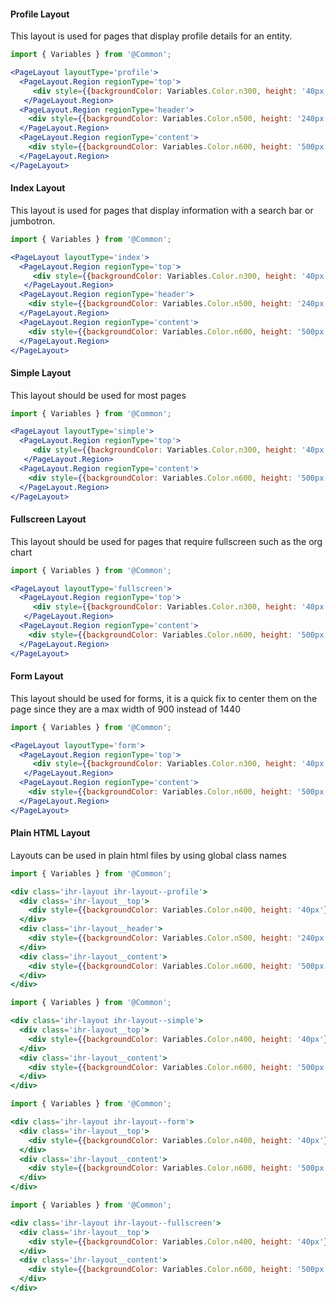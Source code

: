 #### Profile Layout

This layout is used for pages that display profile details for an entity.

```jsx
import { Variables } from '@Common';

<PageLayout layoutType='profile'>
  <PageLayout.Region regionType='top'>
     <div style={{backgroundColor: Variables.Color.n300, height: '40px'}}/>
   </PageLayout.Region>
  <PageLayout.Region regionType='header'>
    <div style={{backgroundColor: Variables.Color.n500, height: '240px'}}/>
  </PageLayout.Region>
  <PageLayout.Region regionType='content'>
    <div style={{backgroundColor: Variables.Color.n600, height: '500px', borderRadius: '4px'}}/>
  </PageLayout.Region>
</PageLayout>
```
#### Index Layout

This layout is used for pages that display information with a search bar or jumbotron.

```jsx
import { Variables } from '@Common';

<PageLayout layoutType='index'>
  <PageLayout.Region regionType='top'>
     <div style={{backgroundColor: Variables.Color.n300, height: '40px'}}/>
   </PageLayout.Region>
  <PageLayout.Region regionType='header'>
    <div style={{backgroundColor: Variables.Color.n500, height: '240px'}}/>
  </PageLayout.Region>
  <PageLayout.Region regionType='content'>
    <div style={{backgroundColor: Variables.Color.n600, height: '500px'}}/>
  </PageLayout.Region>
</PageLayout>
```
#### Simple Layout

This layout should be used for most pages

```jsx
import { Variables } from '@Common';

<PageLayout layoutType='simple'>
  <PageLayout.Region regionType='top'>
     <div style={{backgroundColor: Variables.Color.n300, height: '40px'}}/>
   </PageLayout.Region>
  <PageLayout.Region regionType='content'>
    <div style={{backgroundColor: Variables.Color.n600, height: '500px'}}/>
  </PageLayout.Region>
</PageLayout>
```

#### Fullscreen Layout

This layout should be used for pages that require fullscreen such as the org chart

```jsx
import { Variables } from '@Common';

<PageLayout layoutType='fullscreen'>
  <PageLayout.Region regionType='top'>
     <div style={{backgroundColor: Variables.Color.n300, height: '40px'}}/>
   </PageLayout.Region>
  <PageLayout.Region regionType='content'>
    <div style={{backgroundColor: Variables.Color.n600, height: '500px'}}/>
  </PageLayout.Region>
</PageLayout>
```

#### Form Layout

This layout should be used for forms, it is a quick fix to center them on the page
since they are a max width of 900 instead of 1440

```jsx
import { Variables } from '@Common';

<PageLayout layoutType='form'>
  <PageLayout.Region regionType='top'>
     <div style={{backgroundColor: Variables.Color.n300, height: '40px'}}/>
   </PageLayout.Region>
  <PageLayout.Region regionType='content'>
    <div style={{backgroundColor: Variables.Color.n600, height: '500px'}}/>
  </PageLayout.Region>
</PageLayout>
```

#### Plain HTML Layout

Layouts can be used in plain html files by using global class names
```jsx
import { Variables } from '@Common';

<div class='ihr-layout ihr-layout--profile'>
  <div class='ihr-layout__top'>
    <div style={{backgroundColor: Variables.Color.n400, height: '40px'}}/>
  </div>
  <div class='ihr-layout__header'>
    <div style={{backgroundColor: Variables.Color.n500, height: '240px'}}/>
  </div>
  <div class='ihr-layout__content'>
    <div style={{backgroundColor: Variables.Color.n600, height: '500px', borderRadius: '4px'}}/>
  </div>
</div>
```
```jsx
import { Variables } from '@Common';

<div class='ihr-layout ihr-layout--simple'>
  <div class='ihr-layout__top'>
    <div style={{backgroundColor: Variables.Color.n400, height: '40px'}}/>
  </div>
  <div class='ihr-layout__content'>
    <div style={{backgroundColor: Variables.Color.n600, height: '500px'}}/>
  </div>
</div>
```
```jsx
import { Variables } from '@Common';

<div class='ihr-layout ihr-layout--form'>
  <div class='ihr-layout__top'>
    <div style={{backgroundColor: Variables.Color.n400, height: '40px'}}/>
  </div>
  <div class='ihr-layout__content'>
    <div style={{backgroundColor: Variables.Color.n600, height: '500px'}}/>
  </div>
</div>
```
```jsx
import { Variables } from '@Common';

<div class='ihr-layout ihr-layout--fullscreen'>
  <div class='ihr-layout__top'>
    <div style={{backgroundColor: Variables.Color.n400, height: '40px'}}/>
  </div>
  <div class='ihr-layout__content'>
    <div style={{backgroundColor: Variables.Color.n600, height: '500px'}}/>
  </div>
</div>
```
